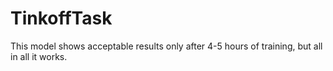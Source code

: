 # TinkoffTask

This model shows acceptable results only after 4-5 hours of training, but all in all it works.
